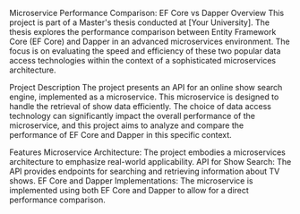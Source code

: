 Microservice Performance Comparison: EF Core vs Dapper
Overview
This project is part of a Master's thesis conducted at [Your University]. The thesis explores the performance comparison between Entity Framework Core (EF Core) and Dapper in an advanced microservices environment. The focus is on evaluating the speed and efficiency of these two popular data access technologies within the context of a sophisticated microservices architecture.

Project Description
The project presents an API for an online show search engine, implemented as a microservice. This microservice is designed to handle the retrieval of show data efficiently. The choice of data access technology can significantly impact the overall performance of the microservice, and this project aims to analyze and compare the performance of EF Core and Dapper in this specific context.

Features
Microservice Architecture: The project embodies a microservices architecture to emphasize real-world applicability.
API for Show Search: The API provides endpoints for searching and retrieving information about TV shows.
EF Core and Dapper Implementations: The microservice is implemented using both EF Core and Dapper to allow for a direct performance comparison.
